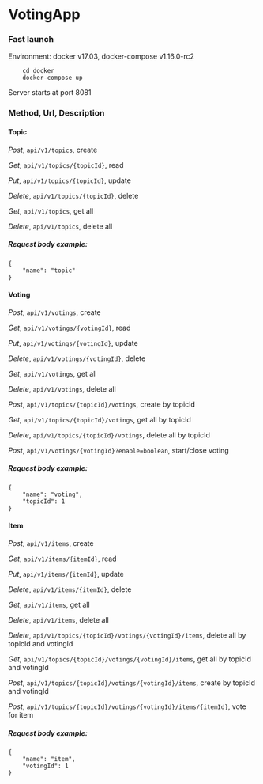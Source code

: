 # VotingApp

### Fast launch
Environment: docker v17.03, docker-compose v1.16.0-rc2
```
    cd docker
    docker-compose up
```

Server starts at port 8081

### Method, Url, Description

#### Topic

_Post_, `api/v1/topics`, create

_Get_, `api/v1/topics/{topicId}`, read

_Put_, `api/v1/topics/{topicId}`, update

_Delete_, `api/v1/topics/{topicId}`, delete

_Get_, `api/v1/topics`, get all

_Delete_, `api/v1/topics`, delete all

##### Request body example:
```
{
    "name": "topic"
}
```

#### Voting

_Post_, `api/v1/votings`, create

_Get_, `api/v1/votings/{votingId}`, read

_Put_, `api/v1/votings/{votingId}`, update

_Delete_, `api/v1/votings/{votingId}`, delete

_Get_, `api/v1/votings`, get all

_Delete_, `api/v1/votings`, delete all

_Post_, `api/v1/topics/{topicId}/votings`, create by topicId

_Get_, `api/v1/topics/{topicId}/votings`, get all by topicId

_Delete_, `api/v1/topics/{topicId}/votings`, delete all by topicId

_Post_, `api/v1/votings/{votingId}?enable=boolean`, start/close voting

##### Request body example:
```
{
    "name": "voting",
    "topicId": 1
}
```

#### Item

_Post_, `api/v1/items`, create

_Get_, `api/v1/items/{itemId}`, read

_Put_, `api/v1/items/{itemId}`, update

_Delete_, `api/v1/items/{itemId}`, delete

_Get_, `api/v1/items`, get all

_Delete_, `api/v1/items`, delete all

_Delete_, `api/v1/topics/{topicId}/votings/{votingId}/items`, delete all by topicId and votingId

_Get_, `api/v1/topics/{topicId}/votings/{votingId}/items`, get all by topicId and votingId

_Post_, `api/v1/topics/{topicId}/votings/{votingId}/items`, create by topicId and votingId

_Post_, `api/v1/topics/{topicId}/votings/{votingId}/items/{itemId}`, vote for item

##### Request body example:
```
{
    "name": "item",
    "votingId": 1
}
```
